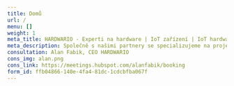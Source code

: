 ```yaml
---
title: Domů
url: /
menu: []
weight: 1
meta_title: HARDWARIO - Experti na hardware | IoT zařízení | IoT hardware
meta_description: Společně s našimi partnery se specializujeme na projekty pro internet věcí a zařízení s velmi nízkou spotřebou.
consultation: Alan Fabik, CEO HARDWARIO
cons_img: alan.png
cons_link: https://meetings.hubspot.com/alanfabik/booking
form_id: ffb04866-140e-4fa4-81dc-1cdcbfba067f
---
```

